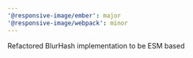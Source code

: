 ```yaml
---
'@responsive-image/ember': major
'@responsive-image/webpack': minor
---
```


Refactored BlurHash implementation to be ESM based
